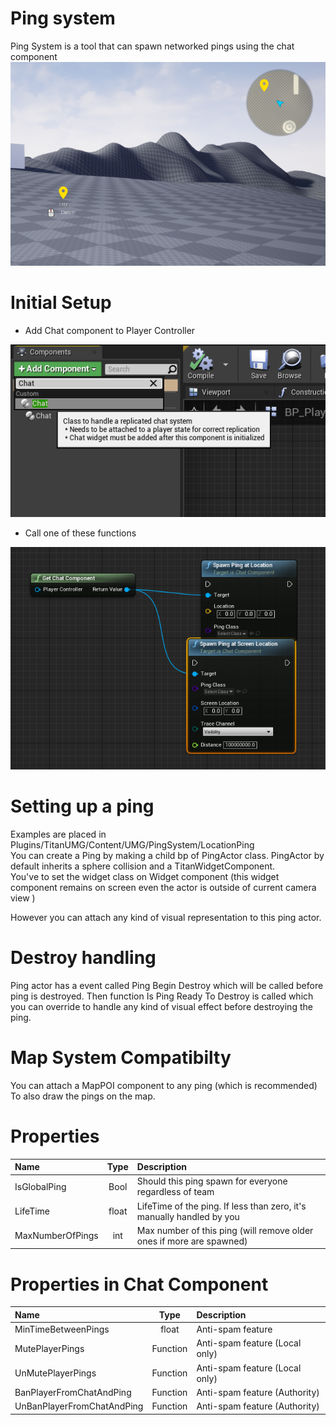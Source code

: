 # Ping system
 Ping System is a tool that can spawn networked pings using the chat component 
  ![](./Images/Ping.png)  
# Initial Setup
- Add Chat component to Player Controller  


![](./Images/ChatComponentAdding.png)  
  
- Call one of these functions

  
![](./Images/PingSpawn.png)  

# Setting up a ping
Examples are placed in Plugins/TitanUMG/Content/UMG/PingSystem/LocationPing  
You can create a Ping by making a child bp of PingActor class.
PingActor by default inherits a sphere collision and a TitanWidgetComponent.  
 You've to set the widget class on Widget component (this widget component remains on screen even the actor is outside of current camera view )  

However you can attach any kind of visual representation to this ping actor.

# Destroy handling
Ping actor has a event called Ping Begin Destroy which will be called before ping is destroyed.
Then function Is Ping Ready To Destroy is called which you can override to handle any kind of visual effect before destroying the ping.

# Map System Compatibilty 
You can attach a MapPOI component to any ping (which is recommended) To also draw the pings on the map.
  
# Properties

| Name             | Type   | Description                                              |
| :--------------- | :-----: | :------------------------------------------------------- |
| IsGlobalPing     | Bool   | Should this ping spawn for everyone regardless of team |
| LifeTime         | float  | LifeTime of the ping. If less than zero, it's manually handled by you |
| MaxNumberOfPings | int    | Max number of this ping (will remove older ones if more are spawned) |

# Properties in Chat Component

| Name                 | Type     | Description                                      |
| :------------------- | :-------: | :----------------------------------------------- |
| MinTimeBetweenPings  | float    | Anti-spam feature                                |
| MutePlayerPings      | Function | Anti-spam feature (Local only)                  |
| UnMutePlayerPings    | Function | Anti-spam feature (Local only)                  |
| BanPlayerFromChatAndPing | Function | Anti-spam feature (Authority)                |
| UnBanPlayerFromChatAndPing | Function | Anti-spam feature (Authority)              |
